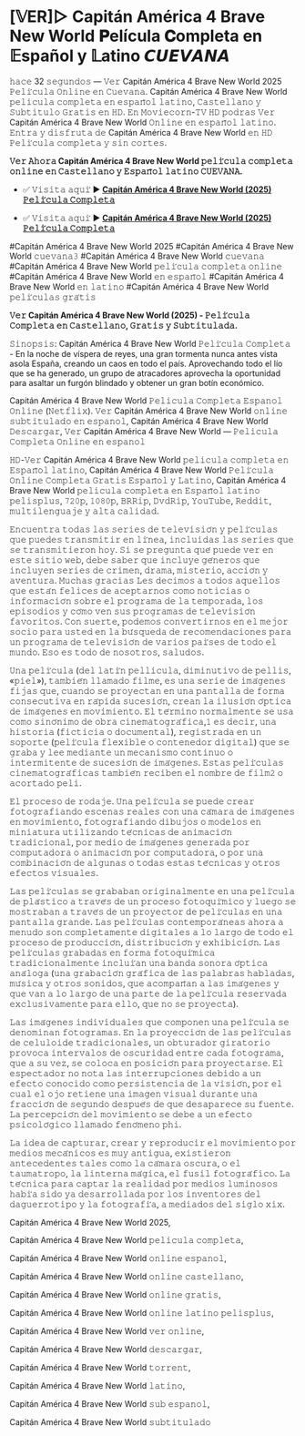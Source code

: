 # [𝕍ER]▷ Capitán América 4 Brave New World 𝐏elícula 𝐂ompleta en 𝔼spañol y 𝕃atino 𝘾𝙐𝙀𝙑𝘼𝙉𝘼
𝚑𝚊𝚌𝚎 32 𝚜𝚎𝚐𝚞𝚗𝚍𝚘𝚜 — 𝚅𝚎𝚛 Capitán América 4 Brave New World 2025 𝙿𝚎𝚕𝚒́𝚌𝚞𝚕𝚊 𝙾𝚗𝚕𝚒𝚗𝚎 𝚎𝚗 𝙲𝚞𝚎𝚟𝚊𝚗𝚊. Capitán América 4 Brave New World 𝚙𝚎𝚕𝚒𝚌𝚞𝚕𝚊 𝚌𝚘𝚖𝚙𝚕𝚎𝚝𝚊 𝚎𝚗 𝚎𝚜𝚙𝚊𝚗̃𝚘𝚕 𝚕𝚊𝚝𝚒𝚗𝚘, 𝙲𝚊𝚜𝚝𝚎𝚕𝚕𝚊𝚗𝚘 𝚢 𝚂𝚞𝚋𝚝𝚒𝚝𝚞𝚕𝚘 𝙶𝚛𝚊𝚝𝚒𝚜 𝚎𝚗 𝙷𝙳. 𝙴𝚗 𝙼𝚘𝚟𝚒𝚎𝚌𝚘𝚛𝚗-𝚃𝚅 𝙷𝙳 𝚙𝚘𝚍𝚛𝚊𝚜 𝚅𝚎𝚛 Capitán América 4 Brave New World 𝙾𝚗𝚕𝚒𝚗𝚎 𝚎𝚗 𝚎𝚜𝚙𝚊𝚗̃𝚘𝚕 𝚕𝚊𝚝𝚒𝚗𝚘. 𝙴𝚗𝚝𝚛𝚊 𝚢 𝚍𝚒𝚜𝚏𝚛𝚞𝚝𝚊 𝚍𝚎 Capitán América 4 Brave New World 𝚎𝚗 𝙷𝙳 𝙿𝚎𝚕𝚒́𝚌𝚞𝚕𝚊 𝚌𝚘𝚖𝚙𝚕𝚎𝚝𝚊 𝚢 𝚜𝚒𝚗 𝚌𝚘𝚛𝚝𝚎𝚜.

**𝚅𝚎𝚛 𝙰𝚑𝚘𝚛𝚊 Capitán América 4 Brave New World 𝚙𝚎𝚕𝚒́𝚌𝚞𝚕𝚊 𝚌𝚘𝚖𝚙𝚕𝚎𝚝𝚊 𝚘𝚗𝚕𝚒𝚗𝚎 𝚎𝚗 𝙲𝚊𝚜𝚝𝚎𝚕𝚕𝚊𝚗𝚘 𝚢 𝙴𝚜𝚙𝚊𝚗̃𝚘𝚕 𝚕𝚊𝚝𝚒𝚗𝚘 𝙲𝚄𝙴𝚅𝙰𝙽𝙰.**

- ✅ 𝚅𝚒𝚜𝚒𝚝𝚊 𝚊𝚚𝚞𝚒́ ▶ **[Capitán América 4 Brave New World (2025) 𝙿𝚎𝚕𝚒́𝚌𝚞𝚕𝚊 𝙲𝚘𝚖𝚙𝚕𝚎𝚝𝚊](https://cutt.ly/rrqdRdPC)**

- ✅ 𝚅𝚒𝚜𝚒𝚝𝚊 𝚊𝚚𝚞𝚒́ ▶ **[Capitán América 4 Brave New World (2025) 𝙿𝚎𝚕𝚒́𝚌𝚞𝚕𝚊 𝙲𝚘𝚖𝚙𝚕𝚎𝚝𝚊](https://cutt.ly/rrqdRdPC)**

#Capitán América 4 Brave New World 2025 #Capitán América 4 Brave New World 𝚌𝚞𝚎𝚟𝚊𝚗𝚊𝟹 #Capitán América 4 Brave New World 𝚌𝚞𝚎𝚟𝚊𝚗𝚊 #Capitán América 4 Brave New World 𝚙𝚎𝚕𝚒́𝚌𝚞𝚕𝚊 𝚌𝚘𝚖𝚙𝚕𝚎𝚝𝚊 𝚘𝚗𝚕𝚒𝚗𝚎 #Capitán América 4 Brave New World 𝚎𝚗 𝚎𝚜𝚙𝚊𝚗̃𝚘𝚕 #Capitán América 4 Brave New World 𝚎𝚗 𝚕𝚊𝚝𝚒𝚗𝚘 #Capitán América 4 Brave New World 𝚙𝚎𝚕𝚒́𝚌𝚞𝚕𝚊𝚜 𝚐𝚛𝚊́𝚝𝚒𝚜

**𝚅𝚎𝚛 Capitán América 4 Brave New World (2025) - 𝙿𝚎𝚕𝚒́𝚌𝚞𝚕𝚊 𝙲𝚘𝚖𝚙𝚕𝚎𝚝𝚊 𝚎𝚗 𝙲𝚊𝚜𝚝𝚎𝚕𝚕𝚊𝚗𝚘, 𝙶𝚛𝚊𝚝𝚒𝚜 𝚢 𝚂𝚞𝚋𝚝𝚒𝚝𝚞𝚕𝚊𝚍𝚊.**

𝚂𝚒𝚗𝚘𝚙𝚜𝚒𝚜: Capitán América 4 Brave New World 𝙿𝚎𝚕𝚒́𝚌𝚞𝚕𝚊 𝙲𝚘𝚖𝚙𝚕𝚎𝚝𝚊 - En la noche de víspera de reyes, una gran tormenta nunca antes vista asola España, creando un caos en todo el país. Aprovechando todo el lío que se ha generado, un grupo de atracadores aprovecha la oportunidad para asaltar un furgón blindado y obtener un gran botín económico.

Capitán América 4 Brave New World 𝙿𝚎𝚕𝚒𝚌𝚞𝚕𝚊 𝙲𝚘𝚖𝚙𝚕𝚎𝚝𝚊 𝙴𝚜𝚙𝚊𝚗𝚘𝚕 𝙾𝚗𝚕𝚒𝚗𝚎 (𝙽𝚎𝚝𝚏𝚕𝚒𝚡). 𝚅𝚎𝚛 Capitán América 4 Brave New World 𝚘𝚗𝚕𝚒𝚗𝚎 𝚜𝚞𝚋𝚝𝚒𝚝𝚞𝚕𝚊𝚍𝚘 𝚎𝚗 𝚎𝚜𝚙𝚊𝚗𝚘𝚕, Capitán América 4 Brave New World 𝙳𝚎𝚜𝚌𝚊𝚛𝚐𝚊𝚛, 𝚅𝚎𝚛 Capitán América 4 Brave New World — 𝙿𝚎𝚕𝚒𝚌𝚞𝚕𝚊 𝙲𝚘𝚖𝚙𝚕𝚎𝚝𝚊 𝙾𝚗𝚕𝚒𝚗𝚎 𝚎𝚗 𝚎𝚜𝚙𝚊𝚗𝚘𝚕

𝙷𝙳-𝚅𝚎𝚛 Capitán América 4 Brave New World 𝚙𝚎𝚕𝚒𝚌𝚞𝚕𝚊 𝚌𝚘𝚖𝚙𝚕𝚎𝚝𝚊 𝚎𝚗 𝙴𝚜𝚙𝚊𝚗̃𝚘𝚕 𝚕𝚊𝚝𝚒𝚗𝚘, Capitán América 4 Brave New World 𝙿𝚎𝚕𝚒́𝚌𝚞𝚕𝚊 𝙾𝚗𝚕𝚒𝚗𝚎 𝙲𝚘𝚖𝚙𝚕𝚎𝚝𝚊 𝙶𝚛𝚊𝚝𝚒𝚜 𝙴𝚜𝚙𝚊𝚗̃𝚘𝚕 𝚢 𝙻𝚊𝚝𝚒𝚗𝚘, Capitán América 4 Brave New World 𝚙𝚎𝚕𝚒𝚌𝚞𝚕𝚊 𝚌𝚘𝚖𝚙𝚕𝚎𝚝𝚊 𝚎𝚗 𝙴𝚜𝚙𝚊𝚗̃𝚘𝚕 𝚕𝚊𝚝𝚒𝚗𝚘 𝚙𝚎𝚕𝚒𝚜𝚙𝚕𝚞𝚜, 𝟽𝟸𝟶𝚙, 𝟷𝟶𝟾𝟶𝚙, 𝙱𝚁𝚁𝚒𝚙, 𝙳𝚟𝚍𝚁𝚒𝚙, 𝚈𝚘𝚞𝚃𝚞𝚋𝚎, 𝚁𝚎𝚍𝚍𝚒𝚝, 𝚖𝚞𝚕𝚝𝚒𝚕𝚎𝚗𝚐𝚞𝚊𝚓𝚎 𝚢 𝚊𝚕𝚝𝚊 𝚌𝚊𝚕𝚒𝚍𝚊𝚍.

𝙴𝚗𝚌𝚞𝚎𝚗𝚝𝚛𝚊 𝚝𝚘𝚍𝚊𝚜 𝚕𝚊𝚜 𝚜𝚎𝚛𝚒𝚎𝚜 𝚍𝚎 𝚝𝚎𝚕𝚎𝚟𝚒𝚜𝚒𝚘́𝚗 𝚢 𝚙𝚎𝚕𝚒́𝚌𝚞𝚕𝚊𝚜 𝚚𝚞𝚎 𝚙𝚞𝚎𝚍𝚎𝚜 𝚝𝚛𝚊𝚗𝚜𝚖𝚒𝚝𝚒𝚛 𝚎𝚗 𝚕𝚒́𝚗𝚎𝚊, 𝚒𝚗𝚌𝚕𝚞𝚒𝚍𝚊𝚜 𝚕𝚊𝚜 𝚜𝚎𝚛𝚒𝚎𝚜 𝚚𝚞𝚎 𝚜𝚎 𝚝𝚛𝚊𝚗𝚜𝚖𝚒𝚝𝚒𝚎𝚛𝚘𝚗 𝚑𝚘𝚢. 𝚂𝚒 𝚜𝚎 𝚙𝚛𝚎𝚐𝚞𝚗𝚝𝚊 𝚚𝚞𝚎́ 𝚙𝚞𝚎𝚍𝚎 𝚟𝚎𝚛 𝚎𝚗 𝚎𝚜𝚝𝚎 𝚜𝚒𝚝𝚒𝚘 𝚠𝚎𝚋, 𝚍𝚎𝚋𝚎 𝚜𝚊𝚋𝚎𝚛 𝚚𝚞𝚎 𝚒𝚗𝚌𝚕𝚞𝚢𝚎 𝚐𝚎́𝚗𝚎𝚛𝚘𝚜 𝚚𝚞𝚎 𝚒𝚗𝚌𝚕𝚞𝚢𝚎𝚗 𝚜𝚎𝚛𝚒𝚎𝚜 𝚍𝚎 𝚌𝚛𝚒𝚖𝚎𝚗, 𝚍𝚛𝚊𝚖𝚊, 𝚖𝚒𝚜𝚝𝚎𝚛𝚒𝚘, 𝚊𝚌𝚌𝚒𝚘́𝚗 𝚢 𝚊𝚟𝚎𝚗𝚝𝚞𝚛𝚊. 𝙼𝚞𝚌𝚑𝚊𝚜 𝚐𝚛𝚊𝚌𝚒𝚊𝚜 𝙻𝚎𝚜 𝚍𝚎𝚌𝚒𝚖𝚘𝚜 𝚊 𝚝𝚘𝚍𝚘𝚜 𝚊𝚚𝚞𝚎𝚕𝚕𝚘𝚜 𝚚𝚞𝚎 𝚎𝚜𝚝𝚊́𝚗 𝚏𝚎𝚕𝚒𝚌𝚎𝚜 𝚍𝚎 𝚊𝚌𝚎𝚙𝚝𝚊𝚛𝚗𝚘𝚜 𝚌𝚘𝚖𝚘 𝚗𝚘𝚝𝚒𝚌𝚒𝚊𝚜 𝚘 𝚒𝚗𝚏𝚘𝚛𝚖𝚊𝚌𝚒𝚘́𝚗 𝚜𝚘𝚋𝚛𝚎 𝚎𝚕 𝚙𝚛𝚘𝚐𝚛𝚊𝚖𝚊 𝚍𝚎 𝚕𝚊 𝚝𝚎𝚖𝚙𝚘𝚛𝚊𝚍𝚊, 𝚕𝚘𝚜 𝚎𝚙𝚒𝚜𝚘𝚍𝚒𝚘𝚜 𝚢 𝚌𝚘́𝚖𝚘 𝚟𝚎𝚗 𝚜𝚞𝚜 𝚙𝚛𝚘𝚐𝚛𝚊𝚖𝚊𝚜 𝚍𝚎 𝚝𝚎𝚕𝚎𝚟𝚒𝚜𝚒𝚘́𝚗 𝚏𝚊𝚟𝚘𝚛𝚒𝚝𝚘𝚜. 𝙲𝚘𝚗 𝚜𝚞𝚎𝚛𝚝𝚎, 𝚙𝚘𝚍𝚎𝚖𝚘𝚜 𝚌𝚘𝚗𝚟𝚎𝚛𝚝𝚒𝚛𝚗𝚘𝚜 𝚎𝚗 𝚎𝚕 𝚖𝚎𝚓𝚘𝚛 𝚜𝚘𝚌𝚒𝚘 𝚙𝚊𝚛𝚊 𝚞𝚜𝚝𝚎𝚍 𝚎𝚗 𝚕𝚊 𝚋𝚞́𝚜𝚚𝚞𝚎𝚍𝚊 𝚍𝚎 𝚛𝚎𝚌𝚘𝚖𝚎𝚗𝚍𝚊𝚌𝚒𝚘𝚗𝚎𝚜 𝚙𝚊𝚛𝚊 𝚞𝚗 𝚙𝚛𝚘𝚐𝚛𝚊𝚖𝚊 𝚍𝚎 𝚝𝚎𝚕𝚎𝚟𝚒𝚜𝚒𝚘́𝚗 𝚍𝚎 𝚟𝚊𝚛𝚒𝚘𝚜 𝚙𝚊𝚒́𝚜𝚎𝚜 𝚍𝚎 𝚝𝚘𝚍𝚘 𝚎𝚕 𝚖𝚞𝚗𝚍𝚘. 𝙴𝚜𝚘 𝚎𝚜 𝚝𝚘𝚍𝚘 𝚍𝚎 𝚗𝚘𝚜𝚘𝚝𝚛𝚘𝚜, 𝚜𝚊𝚕𝚞𝚍𝚘𝚜.

𝚄𝚗𝚊 𝚙𝚎𝚕𝚒́𝚌𝚞𝚕𝚊 (𝚍𝚎𝚕 𝚕𝚊𝚝𝚒́𝚗 𝚙𝚎𝚕𝚕𝚒𝚌𝚞𝚕𝚊, 𝚍𝚒𝚖𝚒𝚗𝚞𝚝𝚒𝚟𝚘 𝚍𝚎 𝚙𝚎𝚕𝚕𝚒𝚜, «𝚙𝚒𝚎𝚕»), 𝚝𝚊𝚖𝚋𝚒𝚎́𝚗 𝚕𝚕𝚊𝚖𝚊𝚍𝚘 𝚏𝚒𝚕𝚖𝚎, 𝚎𝚜 𝚞𝚗𝚊 𝚜𝚎𝚛𝚒𝚎 𝚍𝚎 𝚒𝚖𝚊́𝚐𝚎𝚗𝚎𝚜 𝚏𝚒𝚓𝚊𝚜 𝚚𝚞𝚎, 𝚌𝚞𝚊𝚗𝚍𝚘 𝚜𝚎 𝚙𝚛𝚘𝚢𝚎𝚌𝚝𝚊𝚗 𝚎𝚗 𝚞𝚗𝚊 𝚙𝚊𝚗𝚝𝚊𝚕𝚕𝚊 𝚍𝚎 𝚏𝚘𝚛𝚖𝚊 𝚌𝚘𝚗𝚜𝚎𝚌𝚞𝚝𝚒𝚟𝚊 𝚎𝚗 𝚛𝚊́𝚙𝚒𝚍𝚊 𝚜𝚞𝚌𝚎𝚜𝚒𝚘́𝚗, 𝚌𝚛𝚎𝚊𝚗 𝚕𝚊 𝚒𝚕𝚞𝚜𝚒𝚘́𝚗 𝚘́𝚙𝚝𝚒𝚌𝚊 𝚍𝚎 𝚒𝚖𝚊́𝚐𝚎𝚗𝚎𝚜 𝚎𝚗 𝚖𝚘𝚟𝚒𝚖𝚒𝚎𝚗𝚝𝚘. 𝙴𝚕 𝚝𝚎́𝚛𝚖𝚒𝚗𝚘 𝚗𝚘𝚛𝚖𝚊𝚕𝚖𝚎𝚗𝚝𝚎 𝚜𝚎 𝚞𝚜𝚊 𝚌𝚘𝚖𝚘 𝚜𝚒𝚗𝚘́𝚗𝚒𝚖𝚘 𝚍𝚎 𝚘𝚋𝚛𝚊 𝚌𝚒𝚗𝚎𝚖𝚊𝚝𝚘𝚐𝚛𝚊́𝚏𝚒𝚌𝚊,𝟷​ 𝚎𝚜 𝚍𝚎𝚌𝚒𝚛, 𝚞𝚗𝚊 𝚑𝚒𝚜𝚝𝚘𝚛𝚒𝚊 (𝚏𝚒𝚌𝚝𝚒𝚌𝚒𝚊 𝚘 𝚍𝚘𝚌𝚞𝚖𝚎𝚗𝚝𝚊𝚕), 𝚛𝚎𝚐𝚒𝚜𝚝𝚛𝚊𝚍𝚊 𝚎𝚗 𝚞𝚗 𝚜𝚘𝚙𝚘𝚛𝚝𝚎 (𝚙𝚎𝚕𝚒́𝚌𝚞𝚕𝚊 𝚏𝚕𝚎𝚡𝚒𝚋𝚕𝚎 𝚘 𝚌𝚘𝚗𝚝𝚎𝚗𝚎𝚍𝚘𝚛 𝚍𝚒𝚐𝚒𝚝𝚊𝚕) 𝚚𝚞𝚎 𝚜𝚎 𝚐𝚛𝚊𝚋𝚊 𝚢 𝚕𝚎𝚎 𝚖𝚎𝚍𝚒𝚊𝚗𝚝𝚎 𝚞𝚗 𝚖𝚎𝚌𝚊𝚗𝚒𝚜𝚖𝚘 𝚌𝚘𝚗𝚝𝚒𝚗𝚞𝚘 𝚘 𝚒𝚗𝚝𝚎𝚛𝚖𝚒𝚝𝚎𝚗𝚝𝚎 𝚍𝚎 𝚜𝚞𝚌𝚎𝚜𝚒𝚘́𝚗 𝚍𝚎 𝚒𝚖𝚊́𝚐𝚎𝚗𝚎𝚜. 𝙴𝚜𝚝𝚊𝚜 𝚙𝚎𝚕𝚒́𝚌𝚞𝚕𝚊𝚜 𝚌𝚒𝚗𝚎𝚖𝚊𝚝𝚘𝚐𝚛𝚊́𝚏𝚒𝚌𝚊𝚜 𝚝𝚊𝚖𝚋𝚒𝚎́𝚗 𝚛𝚎𝚌𝚒𝚋𝚎𝚗 𝚎𝚕 𝚗𝚘𝚖𝚋𝚛𝚎 𝚍𝚎 𝚏𝚒𝚕𝚖𝟸​ 𝚘 𝚊𝚌𝚘𝚛𝚝𝚊𝚍𝚘 𝚙𝚎𝚕𝚒.

𝙴𝚕 𝚙𝚛𝚘𝚌𝚎𝚜𝚘 𝚍𝚎 𝚛𝚘𝚍𝚊𝚓𝚎. 𝚄𝚗𝚊 𝚙𝚎𝚕𝚒́𝚌𝚞𝚕𝚊 𝚜𝚎 𝚙𝚞𝚎𝚍𝚎 𝚌𝚛𝚎𝚊𝚛 𝚏𝚘𝚝𝚘𝚐𝚛𝚊𝚏𝚒𝚊𝚗𝚍𝚘 𝚎𝚜𝚌𝚎𝚗𝚊𝚜 𝚛𝚎𝚊𝚕𝚎𝚜 𝚌𝚘𝚗 𝚞𝚗𝚊 𝚌𝚊́𝚖𝚊𝚛𝚊 𝚍𝚎 𝚒𝚖𝚊́𝚐𝚎𝚗𝚎𝚜 𝚎𝚗 𝚖𝚘𝚟𝚒𝚖𝚒𝚎𝚗𝚝𝚘, 𝚏𝚘𝚝𝚘𝚐𝚛𝚊𝚏𝚒𝚊𝚗𝚍𝚘 𝚍𝚒𝚋𝚞𝚓𝚘𝚜 𝚘 𝚖𝚘𝚍𝚎𝚕𝚘𝚜 𝚎𝚗 𝚖𝚒𝚗𝚒𝚊𝚝𝚞𝚛𝚊 𝚞𝚝𝚒𝚕𝚒𝚣𝚊𝚗𝚍𝚘 𝚝𝚎́𝚌𝚗𝚒𝚌𝚊𝚜 𝚍𝚎 𝚊𝚗𝚒𝚖𝚊𝚌𝚒𝚘́𝚗 𝚝𝚛𝚊𝚍𝚒𝚌𝚒𝚘𝚗𝚊𝚕, 𝚙𝚘𝚛 𝚖𝚎𝚍𝚒𝚘 𝚍𝚎 𝚒𝚖𝚊́𝚐𝚎𝚗𝚎𝚜 𝚐𝚎𝚗𝚎𝚛𝚊𝚍𝚊 𝚙𝚘𝚛 𝚌𝚘𝚖𝚙𝚞𝚝𝚊𝚍𝚘𝚛𝚊 𝚘 𝚊𝚗𝚒𝚖𝚊𝚌𝚒𝚘́𝚗 𝚙𝚘𝚛 𝚌𝚘𝚖𝚙𝚞𝚝𝚊𝚍𝚘𝚛𝚊, 𝚘 𝚙𝚘𝚛 𝚞𝚗𝚊 𝚌𝚘𝚖𝚋𝚒𝚗𝚊𝚌𝚒𝚘́𝚗 𝚍𝚎 𝚊𝚕𝚐𝚞𝚗𝚊𝚜 𝚘 𝚝𝚘𝚍𝚊𝚜 𝚎𝚜𝚝𝚊𝚜 𝚝𝚎́𝚌𝚗𝚒𝚌𝚊𝚜 𝚢 𝚘𝚝𝚛𝚘𝚜 𝚎𝚏𝚎𝚌𝚝𝚘𝚜 𝚟𝚒𝚜𝚞𝚊𝚕𝚎𝚜.

𝙻𝚊𝚜 𝚙𝚎𝚕𝚒́𝚌𝚞𝚕𝚊𝚜 𝚜𝚎 𝚐𝚛𝚊𝚋𝚊𝚋𝚊𝚗 𝚘𝚛𝚒𝚐𝚒𝚗𝚊𝚕𝚖𝚎𝚗𝚝𝚎 𝚎𝚗 𝚞𝚗𝚊 𝚙𝚎𝚕𝚒́𝚌𝚞𝚕𝚊 𝚍𝚎 𝚙𝚕𝚊́𝚜𝚝𝚒𝚌𝚘 𝚊 𝚝𝚛𝚊𝚟𝚎́𝚜 𝚍𝚎 𝚞𝚗 𝚙𝚛𝚘𝚌𝚎𝚜𝚘 𝚏𝚘𝚝𝚘𝚚𝚞𝚒́𝚖𝚒𝚌𝚘 𝚢 𝚕𝚞𝚎𝚐𝚘 𝚜𝚎 𝚖𝚘𝚜𝚝𝚛𝚊𝚋𝚊𝚗 𝚊 𝚝𝚛𝚊𝚟𝚎́𝚜 𝚍𝚎 𝚞𝚗 𝚙𝚛𝚘𝚢𝚎𝚌𝚝𝚘𝚛 𝚍𝚎 𝚙𝚎𝚕𝚒́𝚌𝚞𝚕𝚊𝚜 𝚎𝚗 𝚞𝚗𝚊 𝚙𝚊𝚗𝚝𝚊𝚕𝚕𝚊 𝚐𝚛𝚊𝚗𝚍𝚎. 𝙻𝚊𝚜 𝚙𝚎𝚕𝚒́𝚌𝚞𝚕𝚊𝚜 𝚌𝚘𝚗𝚝𝚎𝚖𝚙𝚘𝚛𝚊́𝚗𝚎𝚊𝚜 𝚊𝚑𝚘𝚛𝚊 𝚊 𝚖𝚎𝚗𝚞𝚍𝚘 𝚜𝚘𝚗 𝚌𝚘𝚖𝚙𝚕𝚎𝚝𝚊𝚖𝚎𝚗𝚝𝚎 𝚍𝚒𝚐𝚒𝚝𝚊𝚕𝚎𝚜 𝚊 𝚕𝚘 𝚕𝚊𝚛𝚐𝚘 𝚍𝚎 𝚝𝚘𝚍𝚘 𝚎𝚕 𝚙𝚛𝚘𝚌𝚎𝚜𝚘 𝚍𝚎 𝚙𝚛𝚘𝚍𝚞𝚌𝚌𝚒𝚘́𝚗, 𝚍𝚒𝚜𝚝𝚛𝚒𝚋𝚞𝚌𝚒𝚘́𝚗 𝚢 𝚎𝚡𝚑𝚒𝚋𝚒𝚌𝚒𝚘́𝚗. 𝙻𝚊𝚜 𝚙𝚎𝚕𝚒́𝚌𝚞𝚕𝚊𝚜 𝚐𝚛𝚊𝚋𝚊𝚍𝚊𝚜 𝚎𝚗 𝚏𝚘𝚛𝚖𝚊 𝚏𝚘𝚝𝚘𝚚𝚞𝚒́𝚖𝚒𝚌𝚊 𝚝𝚛𝚊𝚍𝚒𝚌𝚒𝚘𝚗𝚊𝚕𝚖𝚎𝚗𝚝𝚎 𝚒𝚗𝚌𝚕𝚞𝚒́𝚊𝚗 𝚞𝚗𝚊 𝚋𝚊𝚗𝚍𝚊 𝚜𝚘𝚗𝚘𝚛𝚊 𝚘́𝚙𝚝𝚒𝚌𝚊 𝚊𝚗𝚊́𝚕𝚘𝚐𝚊 (𝚞𝚗𝚊 𝚐𝚛𝚊𝚋𝚊𝚌𝚒𝚘́𝚗 𝚐𝚛𝚊́𝚏𝚒𝚌𝚊 𝚍𝚎 𝚕𝚊𝚜 𝚙𝚊𝚕𝚊𝚋𝚛𝚊𝚜 𝚑𝚊𝚋𝚕𝚊𝚍𝚊𝚜, 𝚖𝚞́𝚜𝚒𝚌𝚊 𝚢 𝚘𝚝𝚛𝚘𝚜 𝚜𝚘𝚗𝚒𝚍𝚘𝚜, 𝚚𝚞𝚎 𝚊𝚌𝚘𝚖𝚙𝚊𝚗̃𝚊𝚗 𝚊 𝚕𝚊𝚜 𝚒𝚖𝚊́𝚐𝚎𝚗𝚎𝚜 𝚢 𝚚𝚞𝚎 𝚟𝚊𝚗 𝚊 𝚕𝚘 𝚕𝚊𝚛𝚐𝚘 𝚍𝚎 𝚞𝚗𝚊 𝚙𝚊𝚛𝚝𝚎 𝚍𝚎 𝚕𝚊 𝚙𝚎𝚕𝚒́𝚌𝚞𝚕𝚊 𝚛𝚎𝚜𝚎𝚛𝚟𝚊𝚍𝚊 𝚎𝚡𝚌𝚕𝚞𝚜𝚒𝚟𝚊𝚖𝚎𝚗𝚝𝚎 𝚙𝚊𝚛𝚊 𝚎𝚕𝚕𝚘, 𝚚𝚞𝚎 𝚗𝚘 𝚜𝚎 𝚙𝚛𝚘𝚢𝚎𝚌𝚝𝚊).

𝙻𝚊𝚜 𝚒𝚖𝚊́𝚐𝚎𝚗𝚎𝚜 𝚒𝚗𝚍𝚒𝚟𝚒𝚍𝚞𝚊𝚕𝚎𝚜 𝚚𝚞𝚎 𝚌𝚘𝚖𝚙𝚘𝚗𝚎𝚗 𝚞𝚗𝚊 𝚙𝚎𝚕𝚒́𝚌𝚞𝚕𝚊 𝚜𝚎 𝚍𝚎𝚗𝚘𝚖𝚒𝚗𝚊𝚗 𝚏𝚘𝚝𝚘𝚐𝚛𝚊𝚖𝚊𝚜. 𝙴𝚗 𝚕𝚊 𝚙𝚛𝚘𝚢𝚎𝚌𝚌𝚒𝚘́𝚗 𝚍𝚎 𝚕𝚊𝚜 𝚙𝚎𝚕𝚒́𝚌𝚞𝚕𝚊𝚜 𝚍𝚎 𝚌𝚎𝚕𝚞𝚕𝚘𝚒𝚍𝚎 𝚝𝚛𝚊𝚍𝚒𝚌𝚒𝚘𝚗𝚊𝚕𝚎𝚜, 𝚞𝚗 𝚘𝚋𝚝𝚞𝚛𝚊𝚍𝚘𝚛 𝚐𝚒𝚛𝚊𝚝𝚘𝚛𝚒𝚘 𝚙𝚛𝚘𝚟𝚘𝚌𝚊 𝚒𝚗𝚝𝚎𝚛𝚟𝚊𝚕𝚘𝚜 𝚍𝚎 𝚘𝚜𝚌𝚞𝚛𝚒𝚍𝚊𝚍 𝚎𝚗𝚝𝚛𝚎 𝚌𝚊𝚍𝚊 𝚏𝚘𝚝𝚘𝚐𝚛𝚊𝚖𝚊, 𝚚𝚞𝚎 𝚊 𝚜𝚞 𝚟𝚎𝚣, 𝚜𝚎 𝚌𝚘𝚕𝚘𝚌𝚊 𝚎𝚗 𝚙𝚘𝚜𝚒𝚌𝚒𝚘́𝚗 𝚙𝚊𝚛𝚊 𝚙𝚛𝚘𝚢𝚎𝚌𝚝𝚊𝚛𝚜𝚎. 𝙴𝚕 𝚎𝚜𝚙𝚎𝚌𝚝𝚊𝚍𝚘𝚛 𝚗𝚘 𝚗𝚘𝚝𝚊 𝚕𝚊𝚜 𝚒𝚗𝚝𝚎𝚛𝚛𝚞𝚙𝚌𝚒𝚘𝚗𝚎𝚜 𝚍𝚎𝚋𝚒𝚍𝚘 𝚊 𝚞𝚗 𝚎𝚏𝚎𝚌𝚝𝚘 𝚌𝚘𝚗𝚘𝚌𝚒𝚍𝚘 𝚌𝚘𝚖𝚘 𝚙𝚎𝚛𝚜𝚒𝚜𝚝𝚎𝚗𝚌𝚒𝚊 𝚍𝚎 𝚕𝚊 𝚟𝚒𝚜𝚒𝚘́𝚗, 𝚙𝚘𝚛 𝚎𝚕 𝚌𝚞𝚊𝚕 𝚎𝚕 𝚘𝚓𝚘 𝚛𝚎𝚝𝚒𝚎𝚗𝚎 𝚞𝚗𝚊 𝚒𝚖𝚊𝚐𝚎𝚗 𝚟𝚒𝚜𝚞𝚊𝚕 𝚍𝚞𝚛𝚊𝚗𝚝𝚎 𝚞𝚗𝚊 𝚏𝚛𝚊𝚌𝚌𝚒𝚘́𝚗 𝚍𝚎 𝚜𝚎𝚐𝚞𝚗𝚍𝚘 𝚍𝚎𝚜𝚙𝚞𝚎́𝚜 𝚍𝚎 𝚚𝚞𝚎 𝚍𝚎𝚜𝚊𝚙𝚊𝚛𝚎𝚌𝚎 𝚜𝚞 𝚏𝚞𝚎𝚗𝚝𝚎. 𝙻𝚊 𝚙𝚎𝚛𝚌𝚎𝚙𝚌𝚒𝚘́𝚗 𝚍𝚎𝚕 𝚖𝚘𝚟𝚒𝚖𝚒𝚎𝚗𝚝𝚘 𝚜𝚎 𝚍𝚎𝚋𝚎 𝚊 𝚞𝚗 𝚎𝚏𝚎𝚌𝚝𝚘 𝚙𝚜𝚒𝚌𝚘𝚕𝚘́𝚐𝚒𝚌𝚘 𝚕𝚕𝚊𝚖𝚊𝚍𝚘 𝚏𝚎𝚗𝚘́𝚖𝚎𝚗𝚘 𝚙𝚑𝚒.

𝙻𝚊 𝚒𝚍𝚎𝚊 𝚍𝚎 𝚌𝚊𝚙𝚝𝚞𝚛𝚊𝚛, 𝚌𝚛𝚎𝚊𝚛 𝚢 𝚛𝚎𝚙𝚛𝚘𝚍𝚞𝚌𝚒𝚛 𝚎𝚕 𝚖𝚘𝚟𝚒𝚖𝚒𝚎𝚗𝚝𝚘 𝚙𝚘𝚛 𝚖𝚎𝚍𝚒𝚘𝚜 𝚖𝚎𝚌𝚊́𝚗𝚒𝚌𝚘𝚜 𝚎𝚜 𝚖𝚞𝚢 𝚊𝚗𝚝𝚒𝚐𝚞𝚊, 𝚎𝚡𝚒𝚜𝚝𝚒𝚎𝚛𝚘𝚗 𝚊𝚗𝚝𝚎𝚌𝚎𝚍𝚎𝚗𝚝𝚎𝚜 𝚝𝚊𝚕𝚎𝚜 𝚌𝚘𝚖𝚘 𝚕𝚊 𝚌𝚊́𝚖𝚊𝚛𝚊 𝚘𝚜𝚌𝚞𝚛𝚊, 𝚘 𝚎𝚕 𝚝𝚊𝚞𝚖𝚊𝚝𝚛𝚘𝚙𝚘, 𝚕𝚊 𝚕𝚒𝚗𝚝𝚎𝚛𝚗𝚊 𝚖𝚊́𝚐𝚒𝚌𝚊, 𝚎𝚕 𝚏𝚞𝚜𝚒𝚕 𝚏𝚘𝚝𝚘𝚐𝚛𝚊́𝚏𝚒𝚌𝚘. 𝙻𝚊 𝚝𝚎́𝚌𝚗𝚒𝚌𝚊 𝚙𝚊𝚛𝚊 𝚌𝚊𝚙𝚝𝚊𝚛 𝚕𝚊 𝚛𝚎𝚊𝚕𝚒𝚍𝚊𝚍 𝚙𝚘𝚛 𝚖𝚎𝚍𝚒𝚘𝚜 𝚕𝚞𝚖𝚒𝚗𝚘𝚜𝚘𝚜 𝚑𝚊𝚋𝚒́𝚊 𝚜𝚒𝚍𝚘 𝚢𝚊 𝚍𝚎𝚜𝚊𝚛𝚛𝚘𝚕𝚕𝚊𝚍𝚊 𝚙𝚘𝚛 𝚕𝚘𝚜 𝚒𝚗𝚟𝚎𝚗𝚝𝚘𝚛𝚎𝚜 𝚍𝚎𝚕 𝚍𝚊𝚐𝚞𝚎𝚛𝚛𝚘𝚝𝚒𝚙𝚘 𝚢 𝚕𝚊 𝚏𝚘𝚝𝚘𝚐𝚛𝚊𝚏𝚒́𝚊, 𝚊 𝚖𝚎𝚍𝚒𝚊𝚍𝚘𝚜 𝚍𝚎𝚕 𝚜𝚒𝚐𝚕𝚘 𝚡𝚒𝚡.

Capitán América 4 Brave New World 2025,

Capitán América 4 Brave New World 𝚙𝚎𝚕𝚒𝚌𝚞𝚕𝚊 𝚌𝚘𝚖𝚙𝚕𝚎𝚝𝚊,

Capitán América 4 Brave New World 𝚘𝚗𝚕𝚒𝚗𝚎 𝚎𝚜𝚙𝚊𝚗𝚘𝚕,

Capitán América 4 Brave New World 𝚘𝚗𝚕𝚒𝚗𝚎 𝚌𝚊𝚜𝚝𝚎𝚕𝚕𝚊𝚗𝚘,

Capitán América 4 Brave New World 𝚘𝚗𝚕𝚒𝚗𝚎 𝚐𝚛𝚊𝚝𝚒𝚜,

Capitán América 4 Brave New World 𝚘𝚗𝚕𝚒𝚗𝚎 𝚕𝚊𝚝𝚒𝚗𝚘 𝚙𝚎𝚕𝚒𝚜𝚙𝚕𝚞𝚜,

Capitán América 4 Brave New World 𝚟𝚎𝚛 𝚘𝚗𝚕𝚒𝚗𝚎,

Capitán América 4 Brave New World 𝚍𝚎𝚜𝚌𝚊𝚛𝚐𝚊𝚛,

Capitán América 4 Brave New World 𝚝𝚘𝚛𝚛𝚎𝚗𝚝,

Capitán América 4 Brave New World 𝚕𝚊𝚝𝚒𝚗𝚘,

Capitán América 4 Brave New World 𝚜𝚞𝚋 𝚎𝚜𝚙𝚊𝚗𝚘𝚕,

Capitán América 4 Brave New World 𝚜𝚞𝚋𝚝𝚒𝚝𝚞𝚕𝚊𝚍𝚘
